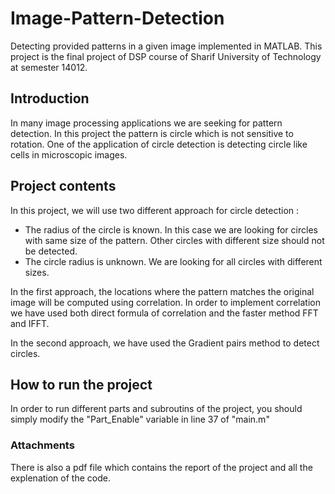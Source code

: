 # Image-Pattern-Detection
Detecting provided patterns in a given image implemented in MATLAB. This project is the final project of DSP course of Sharif University of Technology at semester 14012.

## Introduction
In many image processing applications we are seeking for pattern detection. In this project the pattern is circle which is not sensitive to rotation. One of the application of circle detection is detecting circle like cells in microscopic images.

## Project contents
In this project, we will use two different approach for circle detection :
- The radius of the circle is known. In this case we are looking for circles with same size of the pattern. Other circles with different size should not be detected.
- The circle radius is unknown. We are looking for all circles with different sizes.

In the first approach, the locations where the pattern matches the original image will be computed using correlation. In order to implement correlation we have used both direct formula of correlation and the faster method FFT and IFFT.

In the second approach, we have used the Gradient pairs method to detect circles.

## How to run the project
In order to run different parts and subroutins of the project, you should simply modify the "Part_Enable" variable in line 37 of "main.m" 

### Attachments
There is also a pdf file which contains the report of the project and all the explenation of the code.
